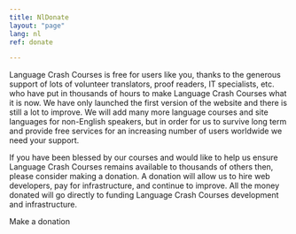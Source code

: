 ```yaml
---
title: NlDonate
layout: "page"
lang: nl
ref: donate

---
```



<p>Language Crash Courses is free for users like you, thanks to the generous support of lots of volunteer translators, proof readers, 
IT specialists, etc. who have put in thousands of hours to make Language Crash Courses what it is now. We have only launched the 
first version of the website and there is still a lot to improve. We will add many more language courses and site languages for non-English speakers, 
but in order for us to survive long term and provide free services for an increasing number of users worldwide we need your support.</p>

<p>If you have been blessed by our courses and would like to help us ensure Language Crash Courses remains available to thousands of others then, 
please consider making a donation. A donation will allow us to hire web developers, pay for infrastructure, and continue to improve. 
All the money donated will go directly to funding Language Crash Courses development and infrastructure.</p>

<p>Make a donation</p>

